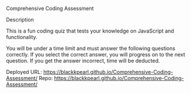 Comprehensive Coding Assessment

Description

This is a fun coding quiz that tests your knowledge on JavaScript and functionality. 

You will be under a time limit and must answer the following questions correctly. 
If you select the correct answer, you will progress on to the next question. If you get the answer incorrect, time will be deducted. 

Deployed URL: https://blackkpearl.github.io/Comprehensive-Coding-Assessment/
Repo: https://blackkpearl.github.io/Comprehensive-Coding-Assessment/
